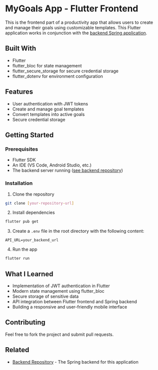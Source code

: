 # MyGoals App - Flutter Frontend

This is the frontend part of a productivity app that allows users to create and manage their goals using customizable templates. This Flutter application works in conjunction with the [backend Spring application](link-to-backend-repo).

## Built With
- Flutter
- flutter_bloc for state management
- flutter_secure_storage for secure credential storage
- flutter_dotenv for environment configuration

## Features
- User authentication with JWT tokens
- Create and manage goal templates
- Convert templates into active goals
- Secure credential storage

## Getting Started

### Prerequisites
- Flutter SDK
- An IDE (VS Code, Android Studio, etc.)
- The backend server running ([see backend repository](link-to-backend-repo))

### Installation

1. Clone the repository
```bash
git clone [your-repository-url]
```

2. Install dependencies
```bash
flutter pub get
```

3. Create a `.env` file in the root directory with the following content:
```
API_URL=your_backend_url
```

4. Run the app
```bash
flutter run
```

## What I Learned
- Implementation of JWT authentication in Flutter
- Modern state management using flutter_bloc
- Secure storage of sensitive data
- API integration between Flutter frontend and Spring backend
- Building a responsive and user-friendly mobile interface

## Contributing
Feel free to fork the project and submit pull requests.

## Related
- [Backend Repository](link-to-backend-repo) - The Spring backend for this application
